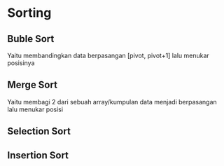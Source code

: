 # Sorting

## Buble Sort
Yaitu membandingkan data berpasangan [pivot, pivot+1] lalu menukar posisinya

## Merge Sort
Yaitu membagi 2 dari sebuah array/kumpulan data menjadi berpasangan lalu menukar posisi

## Selection Sort


## Insertion Sort
